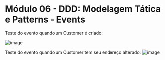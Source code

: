 # Módulo 06 - DDD: Modelagem Tática e Patterns - Events

Teste do evento quando um Customer é criado:

![image](https://user-images.githubusercontent.com/3687713/160956258-7d6cb24f-6128-4a5d-a061-b4b5c4049e53.png)

Teste do evento quando um Customer tem seu endereço alterado:
![image](https://user-images.githubusercontent.com/3687713/160964859-5ec10a1b-2bf4-480e-8063-a6d8d3181630.png)

